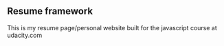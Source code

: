 ## Resume framework

This is my resume page/personal website built for the javascript course at udacity.com
